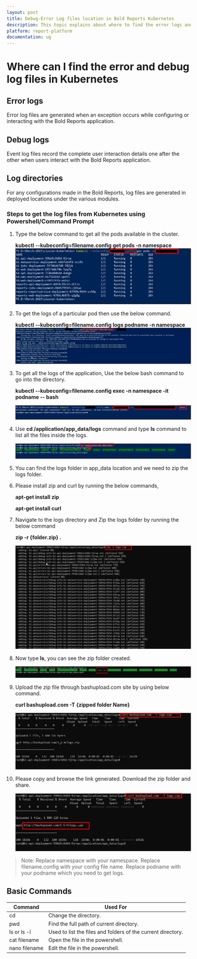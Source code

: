 ```yaml
---
layout: post
title: Debug-Error Log files location in Bold Reports Kubernetes
description: This topic explains about where to find the error logs and debug files to identify the issues in the Bold Reports Kubernetes.
platform: report-platform
documentation: ug
---
```


# Where can I find the error and debug log files in Kubernetes

## Error logs

Error log files are generated when an exception occurs while configuring or interacting with the Bold Reports application.

## Debug logs

Event log files record the complete user interaction details one after the other when users interact with the Bold Reports application.

## Log directories

For any configurations made in the Bold Reports, log files are generated in deployed locations under the various modules.

### Steps to get the log files from Kubernetes using Powershell/Command Prompt

1. Type the below command to get all the pods available in the cluster.

   **kubectl -\-kubeconfig=filename.config get pods -n namespace**
   ![Pods](/static/assets/on-premise/images/faq/pods.png)

2. To get the logs of a particular pod then use the below command.

   **kubectl -\-kubeconfig=filename.config logs podname -n namespace**
   ![Logs](/static/assets/on-premise/images/faq/pod-logs.png)

3. To get all the logs of the application, Use the below bash command to go into the directory.

   **kubectl -\-kubeconfig=filename.config exec -n namespace -it podname -\- bash**

   ![Bash Command](/static/assets/on-premise/images/faq/bash-logs.png)

4. Use **cd /application/app_data/logs** command and type **ls** command to list all the files inside the logs.

   ![App Logs](/static/assets/on-premise/images/faq/application-logs.png)

5. You can find the logs folder in app_data location and we need to zip the logs folder.

6. Please install zip and curl by running the below commands,

   **apt-get install zip**

   **apt-get install curl**

7. Navigate to the logs directory and Zip the logs folder by running the below command

   **zip -r {folder.zip} .**

   ![Zip Command](/static/assets/on-premise/images/faq/kubectl-zipcommand.png)

8. Now type **ls**, you can see the zip folder created.

   ![Zip Folder](/static/assets/on-premise/images/faq/kube-zip-folder.png)

9. Upload the zip file through bashupload.com site by using below command.

    **curl bashupload.com  -T {zipped folder Name}**

    ![Curl Command](/static/assets/on-premise/images/faq/kube-curl.png)

10. Please copy and browse the link generated. Download the zip folder and share.

    ![URL](/static/assets/on-premise/images/faq/kube-url.png)

>Note: Replace namespace with your namespace.
Replace filename.config with your config file name.
Replace podname with your podname which you need to get logs.

## Basic Commands

| Command          | Used For|
|------------------     |------------------------------------------------------------  |
| cd    |    Change the directory.               |
| pwd        |  Find the full path of current directory.     |
| ls or ls -l        | Used to list the files and folders of the current directory.|
| cat filename       | Open the file in the powershell.|
| nano filename       | Edit the file in the powershell.|